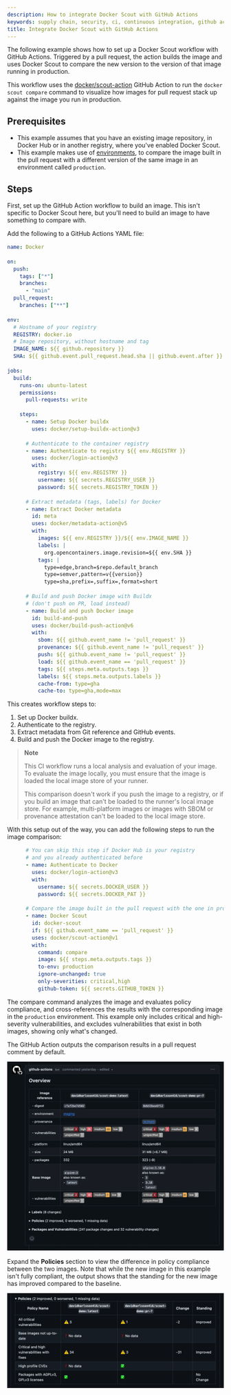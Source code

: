 ```yaml
---
description: How to integrate Docker Scout with GitHub Actions
keywords: supply chain, security, ci, continuous integration, github actions
title: Integrate Docker Scout with GitHub Actions
---
```


The following example shows how to set up a Docker Scout workflow with GitHub
Actions. Triggered by a pull request, the action builds the image and uses
Docker Scout to compare the new version to the version of that image running in
production.

This workflow uses the
[docker/scout-action](https://github.com/docker/scout-action) GitHub Action to
run the `docker scout compare` command to visualize how images for pull request
stack up against the image you run in production.

## Prerequisites

- This example assumes that you have an existing image repository, in Docker Hub
  or in another registry, where you've enabled Docker Scout.
- This example makes use of [environments](../environment/_index.md), to compare
  the image built in the pull request with a different version of the same image
  in an environment called `production`.

## Steps

First, set up the GitHub Action workflow to build an image. This isn't specific
to Docker Scout here, but you'll need to build an image to have
something to compare with.

Add the following to a GitHub Actions YAML file:

```yaml
name: Docker

on:
  push:
    tags: ["*"]
    branches:
      - "main"
  pull_request:
    branches: ["**"]

env:
  # Hostname of your registry
  REGISTRY: docker.io
  # Image repository, without hostname and tag
  IMAGE_NAME: ${{ github.repository }}
  SHA: ${{ github.event.pull_request.head.sha || github.event.after }}

jobs:
  build:
    runs-on: ubuntu-latest
    permissions:
      pull-requests: write

    steps:
      - name: Setup Docker buildx
        uses: docker/setup-buildx-action@v3

      # Authenticate to the container registry
      - name: Authenticate to registry ${{ env.REGISTRY }}
        uses: docker/login-action@v3
        with:
          registry: ${{ env.REGISTRY }}
          username: ${{ secrets.REGISTRY_USER }}
          password: ${{ secrets.REGISTRY_TOKEN }}

      # Extract metadata (tags, labels) for Docker
      - name: Extract Docker metadata
        id: meta
        uses: docker/metadata-action@v5
        with:
          images: ${{ env.REGISTRY }}/${{ env.IMAGE_NAME }}
          labels: |
            org.opencontainers.image.revision=${{ env.SHA }}
          tags: |
            type=edge,branch=$repo.default_branch
            type=semver,pattern=v{{version}}
            type=sha,prefix=,suffix=,format=short

      # Build and push Docker image with Buildx
      # (don't push on PR, load instead)
      - name: Build and push Docker image
        id: build-and-push
        uses: docker/build-push-action@v6
        with:
          sbom: ${{ github.event_name != 'pull_request' }}
          provenance: ${{ github.event_name != 'pull_request' }}
          push: ${{ github.event_name != 'pull_request' }}
          load: ${{ github.event_name == 'pull_request' }}
          tags: ${{ steps.meta.outputs.tags }}
          labels: ${{ steps.meta.outputs.labels }}
          cache-from: type=gha
          cache-to: type=gha,mode=max
```

This creates workflow steps to:

1. Set up Docker buildx.
2. Authenticate to the registry.
3. Extract metadata from Git reference and GitHub events.
4. Build and push the Docker image to the registry.

> **Note**
>
> This CI workflow runs a local analysis and evaluation of your image. To
> evaluate the image locally, you must ensure that the image is loaded the
> local image store of your runner.
>
> This comparison doesn't work if you push the image to a registry, or if you
> build an image that can't be loaded to the runner's local image store. For
> example, multi-platform images or images with SBOM or provenance attestation
> can't be loaded to the local image store.

With this setup out of the way, you can add the following steps to run the
image comparison:

```yaml
      # You can skip this step if Docker Hub is your registry
      # and you already authenticated before
      - name: Authenticate to Docker
        uses: docker/login-action@v3
        with:
          username: ${{ secrets.DOCKER_USER }}
          password: ${{ secrets.DOCKER_PAT }}

      # Compare the image built in the pull request with the one in production
      - name: Docker Scout
        id: docker-scout
        if: ${{ github.event_name == 'pull_request' }}
        uses: docker/scout-action@v1
        with:
          command: compare
          image: ${{ steps.meta.outputs.tags }}
          to-env: production
          ignore-unchanged: true
          only-severities: critical,high
          github-token: ${{ secrets.GITHUB_TOKEN }}
```

The compare command analyzes the image and evaluates policy compliance, and
cross-references the results with the corresponding image in the `production`
environment. This example only includes critical and high-severity
vulnerabilities, and excludes vulnerabilities that exist in both images,
showing only what's changed.

The GitHub Action outputs the comparison results in a pull request comment by
default.

![A screenshot showing the results of Docker Scout output in a GitHub Action](../../images/gha-output.webp)

Expand the **Policies** section to view the difference in policy compliance
between the two images. Note that while the new image in this example isn't
fully compliant, the output shows that the standing for the new image has
improved compared to the baseline.

![GHA policy evaluation output](../../images/gha-policy-eval.webp)
